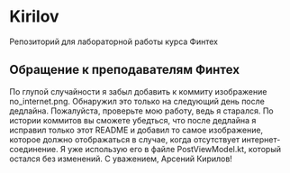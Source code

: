 # Kirilov
Репозиторий для лабораторной работы курса Финтех

## Обращение к преподавателям Финтех
По глупой случайности я забыл добавить к коммиту изображение no_internet.png. Обнаружил это только на следующий день после дедлайна. Пожалуйста, проверьте мою работу, ведь я старался. По истории коммитов вы сможете убедться, что после дедлайна я исправил только этот README и добавил то самое изображение, которое должно отображаться в случае, когда отсутствует интернет-соединение. Я уже использую его в файле PostViewModel.kt, который остался без изменений.
С уважением, Арсений Кирилов!
